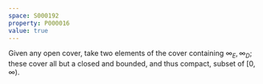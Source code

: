 ```yaml
---
space: S000192
property: P000016
value: true
---
```


Given any open cover, take two elements of the cover containing
$\infty_E,\infty_D$; these cover all but a closed and bounded, and thus compact,
subset of $[0,\infty)$.
